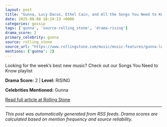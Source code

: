 ```yaml
---
layout: post
title: "Gunna, Lucy Dacus, Ethel Cain, and All the Songs You Need to Know This Week"""
date: 2025-08-08 18:24:23 +0000
categories: gossip
tags: ['gunna', 'source-rolling_stone', 'drama-rising']
drama_score: 2
primary_celebrity: gunna
source: rolling_stone
source_url: "https://www.rollingstone.com/music/music-features/gunna-lucy-dacus-ethel-cain-songs-you-need-to-know-1235403736/"""
mentions: {'gunna': 2}
---
```


Looking for the week’s best new music? Check out our Songs You Need to Know playlist

**Drama Score:** 2 | **Level:** RISING

**Celebrities Mentioned:** Gunna

[Read full article at Rolling Stone](https://www.rollingstone.com/music/music-features/gunna-lucy-dacus-ethel-cain-songs-you-need-to-know-1235403736/)

---
*This post was automatically generated from RSS feeds. Drama scores are calculated based on mention frequency and source reliability.*
